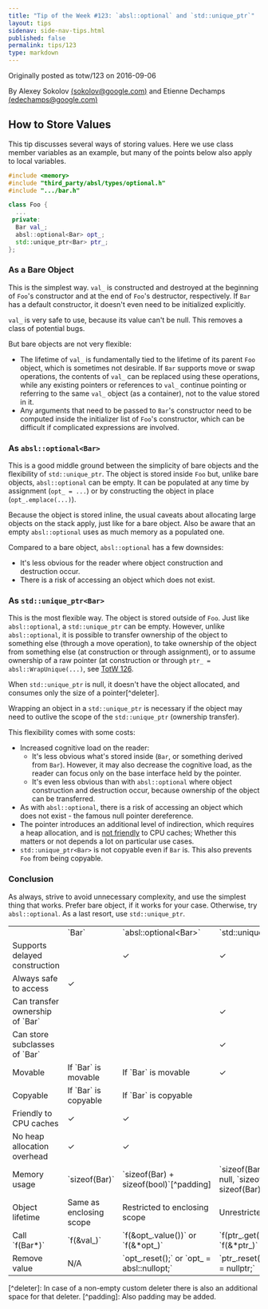 ```yaml
---
title: "Tip of the Week #123: `absl::optional` and `std::unique_ptr`"
layout: tips
sidenav: side-nav-tips.html
published: false
permalink: tips/123
type: markdown
---
```


Originally posted as totw/123 on 2016-09-06

By Alexey Sokolov [(sokolov@google.com)](mailto:sokolov@google.com) and 
Etienne Dechamps [(edechamps@google.com)](mailto:edechamps@google.com)

## How to Store Values

This tip discusses several ways of storing values. Here we use class member
variables as an example, but many of the points below also apply to local
variables.

```c++
#include <memory>
#include "third_party/absl/types/optional.h"
#include ".../bar.h"

class Foo {
  ...
 private:
  Bar val_;
  absl::optional<Bar> opt_;
  std::unique_ptr<Bar> ptr_;
};
```

### As a Bare Object

This is the simplest way. `val_` is constructed and destroyed at the beginning
of `Foo`'s constructor and at the end of `Foo`'s destructor, respectively. If
`Bar` has a default constructor, it doesn't even need to be initialized
explicitly.

`val_` is very safe to use, because its value can't be null. This removes a
class of potential bugs.

But bare objects are not very flexible:

*   The lifetime of `val_` is fundamentally tied to the lifetime of its parent
    `Foo` object, which is sometimes not desirable. If `Bar` supports move or
    swap operations, the contents of `val_` can be replaced using these
    operations, while any existing pointers or references to `val_` continue
    pointing or referring to the same `val_` object (as a container), not to the
    value stored in it.
*   Any arguments that need to be passed to `Bar`'s constructor need to be
    computed inside the initializer list of `Foo`'s constructor, which can be
    difficult if complicated expressions are involved.

### As `absl::optional<Bar>`

This is a good middle ground between the simplicity of bare objects and the
flexibility of `std::unique_ptr`. The object is stored inside `Foo` but, unlike
bare objects, `absl::optional` can be empty. It can be populated at any time by
assignment (`opt_ = ...`) or by constructing the object in place
(`opt_.emplace(...)`).

Because the object is stored inline, the usual caveats about allocating large
objects on the stack apply, just like for a bare object. Also be aware that an
empty `absl::optional` uses as much memory as a populated one.

Compared to a bare object, `absl::optional` has a few downsides:

*   It's less obvious for the reader where object construction and destruction
    occur.
*   There is a risk of accessing an object which does not exist.

### As `std::unique_ptr<Bar>`

This is the most flexible way. The object is stored outside of `Foo`. Just like
`absl::optional`, a `std::unique_ptr` can be empty. However, unlike
`absl::optional`, it is possible to transfer ownership of the object to
something else (through a move operation), to take ownership of the object from
something else (at construction or through assignment), or to assume ownership
of a raw pointer (at construction or through `ptr_ = absl::WrapUnique(...)`, see
[TotW 126](/tips/126).

When `std::unique_ptr` is null, it doesn't have the object allocated, and
consumes only the size of a pointer[^deleter].

Wrapping an object in a `std::unique_ptr` is necessary if the object may need to
outlive the scope of the `std::unique_ptr` (ownership transfer). 

This flexibility comes with some costs:

*   Increased cognitive load on the reader:
    *   It's less obvious what's stored inside (`Bar`, or something derived from
        `Bar`). However, it may also decrease the cognitive load, as the reader
        can focus only on the base interface held by the pointer.
    *   It's even less obvious than with `absl::optional` where object
        construction and destruction occur, because ownership of the object can
        be transferred.
*   As with `absl::optional`, there is a risk of accessing an object which does
    not exist - the famous null pointer dereference.
*   The pointer introduces an additional level of indirection, which requires a
    heap allocation, and is [not
    friendly](https://en.wikipedia.org/wiki/Locality_of_reference) to CPU
    caches; Whether this matters or not depends a lot on particular use cases.
*   `std::unique_ptr<Bar>` is not copyable even if `Bar` is. This also prevents
    `Foo` from being copyable. 

### Conclusion

As always, strive to avoid unnecessary complexity, and use the simplest thing
that works. Prefer bare object, if it works for your case. Otherwise, try
`absl::optional`. As a last resort, use `std::unique_ptr`.

<table>
  <tr>
    <td></td>
    <td>`Bar`</td>
    <td>`absl::optional&lt;Bar&gt;`</td>
    <td>`std::unique_ptr&lt;Bar&gt;`</td>
  </tr>
  <tr>
    <td>Supports delayed construction</td>
    <td></td>
    <td>✓</td>
    <td>✓</td>
  </tr>
  <tr>
    <td>Always safe to access</td>
    <td>✓</td>
    <td></td>
    <td></td>
  </tr>
  <tr>
    <td>Can transfer ownership of `Bar`</td>
    <td></td>
    <td></td>
    <td>✓</td>
  </tr>
  <tr>
    <td>Can store subclasses of `Bar`</td>
    <td></td>
    <td></td>
    <td>✓</td>
  </tr>
  <tr>
    <td>Movable</td>
    <td>If `Bar` is movable</td>
    <td>If `Bar` is movable</td>
    <td>✓</td>
  </tr>
  <tr>
    <td>Copyable</td>
    <td>If `Bar` is copyable</td>
    <td>If `Bar` is copyable</td>
    <td></td>
  </tr>
  <tr>
    <td>Friendly to CPU caches</td>
    <td>✓</td>
    <td>✓</td>
    <td></td>
  </tr>
  <tr>
    <td>No heap allocation overhead</td>
    <td>✓</td>
    <td>✓</td>
    <td></td>
  </tr>
  <tr>
    <td>Memory usage</td>
    <td>`sizeof(Bar)`</td>
    <td>`sizeof(Bar) + sizeof(bool)`[^padding]</td>
    <td>`sizeof(Bar*)` when null, `sizeof(Bar*) + sizeof(Bar)` otherwise</td>
  </tr>
  <tr>
    <td>Object lifetime</td>
    <td>Same as enclosing scope</td>
    <td>Restricted to enclosing scope</td>
    <td>Unrestricted</td>
  </tr>
  <tr>
    <td>Call `f(Bar*)`</td>
    <td>`f(&val_)`</td>
    <td>`f(&opt_.value())` or `f(&*opt_)`</td>
    <td>`f(ptr_.get())` or `f(&*ptr_)`</td>
  </tr>
  <tr>
    <td>Remove value</td>
    <td>N/A</td>
    <td>`opt_.reset();` or `opt_ = absl::nullopt;`</td>
    <td>`ptr_.reset();` or `ptr_ = nullptr;`</td>
  </tr>
</table>
[^deleter]: In case of a non-empty custom deleter there is also an additional
    space for that deleter.
[^padding]: Also padding may be added.
